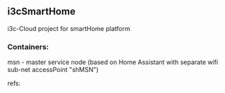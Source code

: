 ## i3cSmartHome

i3c-Cloud project for smartHome platform


### Containers:
msn - master service node (based on Home Assistant with separate wifi sub-net accessPoint "shMSN")



refs:
